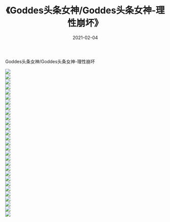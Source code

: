 ﻿---
layout: post
title:  《Goddes头条女神/Goddes头条女神-理性崩坏》
date:   2021-02-04
img: http://img.660000.xyz/Sharelink/网络美图/2021/Goddes头条女神/Goddes头条女神-理性崩坏/000.jpg
categories: [美女, 清纯, 唯美]
---

Goddes头条女神/Goddes头条女神-理性崩坏

 ![](http://img.660000.xyz/Sharelink/网络美图/2021/Goddes头条女神/Goddes头条女神-理性崩坏/001.jpg) <br>![](http://img.660000.xyz/Sharelink/网络美图/2021/Goddes头条女神/Goddes头条女神-理性崩坏/002.jpg) <br>![](http://img.660000.xyz/Sharelink/网络美图/2021/Goddes头条女神/Goddes头条女神-理性崩坏/003.jpg) <br>![](http://img.660000.xyz/Sharelink/网络美图/2021/Goddes头条女神/Goddes头条女神-理性崩坏/004.jpg) <br>![](http://img.660000.xyz/Sharelink/网络美图/2021/Goddes头条女神/Goddes头条女神-理性崩坏/005.jpg) <br>![](http://img.660000.xyz/Sharelink/网络美图/2021/Goddes头条女神/Goddes头条女神-理性崩坏/006.jpg) <br>![](http://img.660000.xyz/Sharelink/网络美图/2021/Goddes头条女神/Goddes头条女神-理性崩坏/007.jpg) <br>![](http://img.660000.xyz/Sharelink/网络美图/2021/Goddes头条女神/Goddes头条女神-理性崩坏/008.jpg) <br>![](http://img.660000.xyz/Sharelink/网络美图/2021/Goddes头条女神/Goddes头条女神-理性崩坏/009.jpg) <br>![](http://img.660000.xyz/Sharelink/网络美图/2021/Goddes头条女神/Goddes头条女神-理性崩坏/010.jpg) <br>![](http://img.660000.xyz/Sharelink/网络美图/2021/Goddes头条女神/Goddes头条女神-理性崩坏/011.jpg) <br>![](http://img.660000.xyz/Sharelink/网络美图/2021/Goddes头条女神/Goddes头条女神-理性崩坏/012.jpg) <br>![](http://img.660000.xyz/Sharelink/网络美图/2021/Goddes头条女神/Goddes头条女神-理性崩坏/013.jpg) <br>![](http://img.660000.xyz/Sharelink/网络美图/2021/Goddes头条女神/Goddes头条女神-理性崩坏/014.jpg) <br>![](http://img.660000.xyz/Sharelink/网络美图/2021/Goddes头条女神/Goddes头条女神-理性崩坏/015.jpg) <br>![](http://img.660000.xyz/Sharelink/网络美图/2021/Goddes头条女神/Goddes头条女神-理性崩坏/016.jpg) <br>![](http://img.660000.xyz/Sharelink/网络美图/2021/Goddes头条女神/Goddes头条女神-理性崩坏/017.jpg) <br>![](http://img.660000.xyz/Sharelink/网络美图/2021/Goddes头条女神/Goddes头条女神-理性崩坏/018.jpg) <br>![](http://img.660000.xyz/Sharelink/网络美图/2021/Goddes头条女神/Goddes头条女神-理性崩坏/019.jpg) <br>![](http://img.660000.xyz/Sharelink/网络美图/2021/Goddes头条女神/Goddes头条女神-理性崩坏/020.jpg) <br>![](http://img.660000.xyz/Sharelink/网络美图/2021/Goddes头条女神/Goddes头条女神-理性崩坏/021.jpg) <br>![](http://img.660000.xyz/Sharelink/网络美图/2021/Goddes头条女神/Goddes头条女神-理性崩坏/022.jpg) <br>![](http://img.660000.xyz/Sharelink/网络美图/2021/Goddes头条女神/Goddes头条女神-理性崩坏/023.jpg) <br>![](http://img.660000.xyz/Sharelink/网络美图/2021/Goddes头条女神/Goddes头条女神-理性崩坏/024.jpg) <br>![](http://img.660000.xyz/Sharelink/网络美图/2021/Goddes头条女神/Goddes头条女神-理性崩坏/025.jpg) <br>![](http://img.660000.xyz/Sharelink/网络美图/2021/Goddes头条女神/Goddes头条女神-理性崩坏/026.jpg) <br>![](http://img.660000.xyz/Sharelink/网络美图/2021/Goddes头条女神/Goddes头条女神-理性崩坏/027.jpg) <br>![](http://img.660000.xyz/Sharelink/网络美图/2021/Goddes头条女神/Goddes头条女神-理性崩坏/028.jpg) <br>![](http://img.660000.xyz/Sharelink/网络美图/2021/Goddes头条女神/Goddes头条女神-理性崩坏/029.jpg) <br>